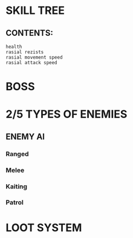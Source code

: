 
# SKILL TREE
## CONTENTS:
```
health
rasial rezists
rasial movement speed
rasial attack speed
```

# BOSS

# 2/5 TYPES OF ENEMIES 
## ENEMY AI
### Ranged
### Melee
### Kaiting
### Patrol

# LOOT SYSTEM